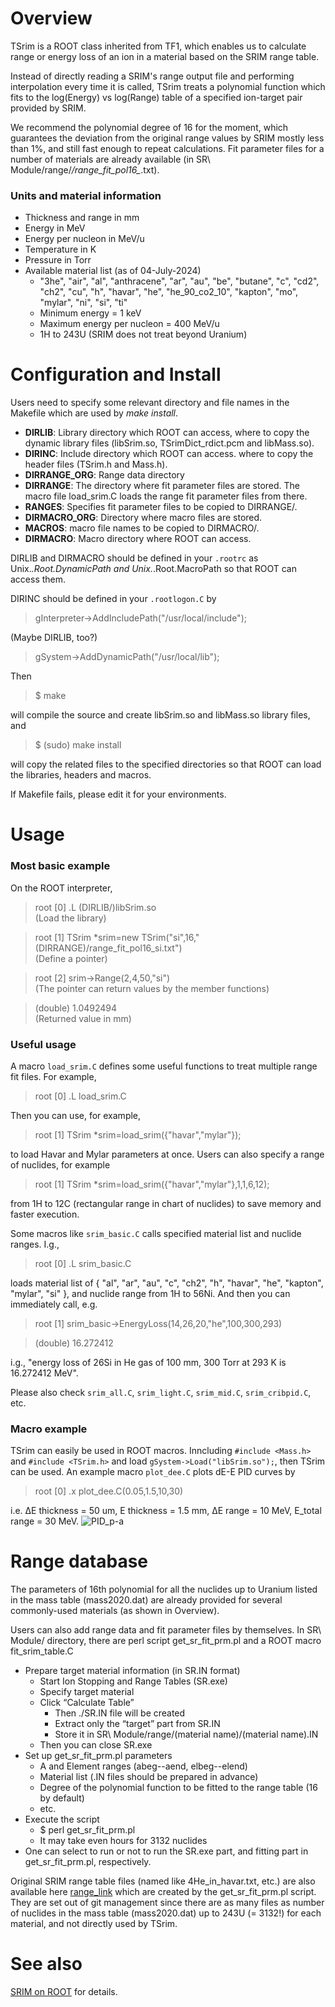 # Overview
TSrim is a ROOT class inherited from TF1, which enables us to calculate range or energy loss of an ion in a material based on the SRIM range table.

Instead of directly reading a SRIM's range output file and performing interpolation every time it is called, TSrim treats a polynomial function which fits to the log(Energy) vs log(Range) table of a specified ion-target pair provided by SRIM.

We recommend the polynomial degree of 16 for the moment, which guarantees the deviation from the original range values by SRIM mostly less than 1%, and still fast enough to repeat calculations. Fit parameter files for a number of materials are already available (in SR\ Module/range/*/range_fit_pol16_*.txt). 

### Units and material information
- Thickness and range in mm
- Energy in MeV
- Energy per nucleon in MeV/u
- Temperature in K
- Pressure in Torr
- Available material list (as of 04-July-2024)
  - "3he", "air", "al", "anthracene", "ar", "au",
  "be", "butane", "c", "cd2", "ch2", "cu",
  "h", "havar", "he", "he_90_co2_10", "kapton", "mo",
  "mylar", "ni", "si", "ti"
  - Minimum energy = 1 keV
  - Maximum energy per nucleon = 400 MeV/u
  - 1H to 243U (SRIM does not treat beyond Uranium)


# Configuration and Install
Users need to specify some relevant directory and file names in the Makefile which are used by _make install_.
- **DIRLIB**: Library directory which ROOT can access, where
to copy the dynamic library files (libSrim.so, TSrimDict_rdict.pcm and libMass.so).
- **DIRINC**: Include directory which ROOT can access. where to copy the header files (TSrim.h and Mass.h).
- **DIRRANGE_ORG**: Range data directory
- **DIRRANGE**: The directory where fit parameter files are stored. The macro file load_srim.C loads the range fit parameter files from there.
- **RANGES**: Specifies fit parameter files to be copied to DIRRANGE/.
- **DIRMACRO_ORG**: Directory where macro files are stored.
- **MACROS**: macro file names to be copied to DIRMACRO/.
- **DIRMACRO**: Macro directory where ROOT can access.

DIRLIB and DIRMACRO should be defined in your `.rootrc`
as Unix.*.Root.DynamicPath and Unix.*.Root.MacroPath so that ROOT can access them.

DIRINC should be defined in your
`.rootlogon.C`
by
> gInterpreter->AddIncludePath("/usr/local/include");

(Maybe DIRLIB, too?)
> gSystem->AddDynamicPath("/usr/local/lib");


Then 
> $ make

will compile the source and create libSrim.so and libMass.so library files, and
> $ (sudo) make install

will copy the related files to the specified directories so that ROOT can load the libraries, headers and macros.

If Makefile fails, please edit it for your environments.

# Usage
### Most basic example
On the ROOT interpreter, 
> root [0] .L (DIRLIB/)libSrim.so   
(Load the library) 

> root [1] TSrim *srim=new TSrim("si",16,"(DIRRANGE)/range_fit_pol16_si.txt")   
(Define a pointer)

> root [2] srim->Range(2,4,50,"si")   
(The pointer can return values by the member functions)

> (double) 1.0492494   
(Returned value in mm)

### Useful usage
A macro `load_srim.C` defines some useful functions to treat multiple range fit files. For example,
> root [0] .L load_srim.C

Then you can use, for example,
> root [1] TSrim *srim=load_srim({"havar","mylar"});

to load Havar and Mylar parameters at once. Users can also specify a range of nuclides, for example 
> root [1] TSrim *srim=load_srim({"havar","mylar"},1,1,6,12);

from 1H to 12C (rectangular range in chart of nuclides) to save memory and faster execution. 

Some macros like `srim_basic.C` calls specified material list and nuclide ranges. I.g.,
> root [0] .L srim_basic.C

loads material list of {
  "al", "ar", "au",
  "c", "ch2",
  "h", "havar", "he", "kapton",
  "mylar", "si"
}, and nuclide range from 1H to 56Ni. And then you can immediately call, e.g.
> root [1] srim_basic->EnergyLoss(14,26,20,"he",100,300,293)

> (double) 16.272412

i.g., "energy loss of 26Si in He gas of 100 mm, 300 Torr at 293 K is 16.272412 MeV".

Please also check `srim_all.C`, `srim_light.C`, `srim_mid.C`, `srim_cribpid.C`, etc. 

### Macro example
TSrim can easily be used in ROOT macros.
Inncluding `#include <Mass.h>` and `#include <TSrim.h>` and load `gSystem->Load("libSrim.so");`, then TSrim can be used.
An example macro `plot_dee.C` plots dE-E PID curves by
> root [0] .x plot_dee.C(0.05,1.5,10,30)

i.e. ΔE thickness = 50 um, E thickness = 1.5 mm, ΔE range = 10 MeV, E_total range = 30 MeV.
![PID_p-a](https://www.cns.s.u-tokyo.ac.jp/gitlab/hayakawa/tsrim/-/raw/main/macros/PID_p-a.png?ref_type=heads "PID_p-a")


# Range database
The parameters of 16th polynomial for all the nuclides up to Uranium listed in the mass table (mass2020.dat) are already provided for several commonly-used materials (as shown in Overview).

Users can also add range data and fit parameter files by themselves. In SR\ Module/ directory, there are perl script get_sr_fit_prm.pl and a ROOT macro fit_srim_table.C
- Prepare target material information (in SR.IN format)
  - Start Ion Stopping and Range Tables (SR.exe)
  - Specify target material
  - Click “Calculate Table”
    - Then ./SR.IN file will be created
    - Extract only the “target” part from SR.IN
    - Store it in SR\ Module/range/(material name)/(material name).IN
  - Then you can close SR.exe 
- Set up get_sr_fit_prm.pl parameters
  - A and Element ranges (abeg--aend, elbeg--elend)
  - Material list (.IN files should be prepared in advance)
  - Degree of the polynomial function to be fitted to the range table (16 by default)
  - etc.
- Execute the script
  - $ perl get_sr_fit_prm.pl
  - It may take even hours for 3132 nuclides
- One can select to run or not to run the SR.exe part, and fitting part in get_sr_fit_prm.pl, respectively.

Original SRIM range table files (named like 4He_in_havar.txt, etc.) are also available here [range_link](https://www.dropbox.com/scl/fo/3nqo5lhjq3vgqpbyoymmv/AB7X6ewIv6IBYjoZaQ5-7SU?rlkey=bzidq0fdmj2k8zfeh3j3rdsqu&st=6leer867&dl=0)
which are created by the get_sr_fit_prm.pl script.
They are set out of git management since there are as many files as number of nuclides in the mass table (mass2020.dat) up to 243U (= 3132!) for each material,
and not directly used by TSrim. 

# See also
[SRIM on ROOT](https://docs.google.com/presentation/d/1v2fcSzfREJnktkHS7z6tXroHQbBpR1BSlsRj4ryszQc/edit?usp=sharing) for details.